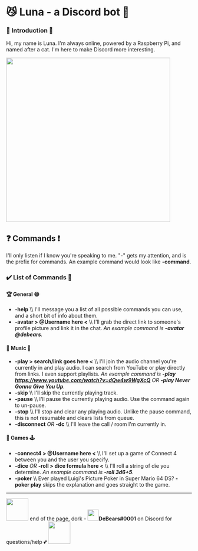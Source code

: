 # 😼 Luna - a Discord bot 🤖

### 👋 Introduction 👋
Hi, my name is Luna. I'm always online, powered by a Raspberry Pi, and named after a cat. I'm here to make Discord more interesting.

<img src="https://i.postimg.cc/Mxy02WK3/1498072245896.png" width="445"/>

## ❓ Commands ❗
I'll only listen if I know you're speaking to me. "-" gets my attention, and is the prefix for commands. An example command would look like **-command**.

### ✔️ List of Commands 📔
#### 🏆 General 😄
- **-help** \\\ I'll message you a list of all possible commands you can use, and a short bit of info about them.
- **-avatar > @Username here <** \\\ I'll grab the direct link to someone's profile picture and link it in the chat. *An example command is **-avatar @debears**.*

#### 🎼 Music 🎹
- **-play > search/link goes here <** \\\ I'll join the audio channel you're currently in and play audio. I can search from YouTube or play directly from links. I even support playlists. *An example command is **-play https://www.youtube.com/watch?v=dQw4w9WgXcQ** OR **-play Never Gonna Give You Up**.*
- **-skip** \\\ I'll skip the currently playing track.
- **-pause** \\\ I'll pause the currently playing audio. Use the command again to un-pause.
- **-stop** \\\ I'll stop and clear any playing audio. Unlike the pause command, this is not resumable and clears lists from queue.
- **-disconnect** *OR* **-dc** \\\ I'll leave the call / room I'm currently in.

#### 🎲 Games 🕹️
- **-connect4 > @Username here <** \\\ I'll set up a game of Connect 4 between you and the user you specify.
- **-dice** *OR* **-roll > dice formula here <** \\\ I'll roll a string of die you determine. *An example command is **-roll 3d6+5**.*
- **-poker** \\\ Ever played Luigi's Picture Poker in Super Mario 64 DS? **-poker play** skips the explanation and goes straight to the game.

___
<img src="https://i.postimg.cc/0Q6P9ZKM/disapproving-lakitu.gif" width="60"/> end of the page, dork	-	<img src="https://i.postimg.cc/jdbbyY3Z/1544979629657.gif" width="30"/>**DeBears#0001** on Discord for questions/help 💕 <img src="https://i.postimg.cc/0Q6P9ZKM/disapproving-lakitu.gif" width="60"/>
